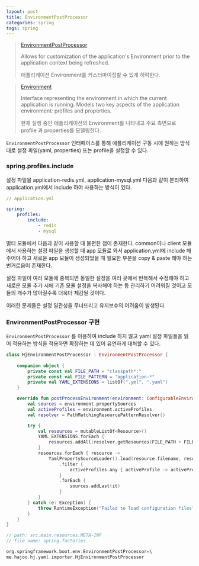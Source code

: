 ```yaml
---
layout: post
title: EnvironmentPostProcessor
categories: spring
tags: spring
---
```


> [EnvironmentPostProcessor](https://docs.spring.io/spring-boot/docs/current/api/org/springframework/boot/env/EnvironmentPostProcessor.html)
>
> Allows for customization of the application's Environment prior to the application context being refreshed.
>
> 애플리케이션 Environment를 커스터마이징할 수 있게 허락한다.

> [Environment](https://docs.spring.io/spring-framework/docs/6.1.6/javadoc-api/org/springframework/core/env/Environment.html)
>
> Interface representing the environment in which the current application is running. Models two key aspects of the application environment: profiles and properties.
>
> 현재 실행 중인 애플리케이션의 Environment를 나타내고 주요 측면으로 profile 과 properties를 모델링한다.

`EnvironmentPostProcessor` 인터페이스를 통해 애플리케이션 구동 시에 원하는 방식대로 설정 파일(yaml, properties) 또는 profile을 설정할 수 있다.

### spring.profiles.include

설정 파일을 application-redis.yml, application-mysql.yml 다음과 같이 분리하여 application.yml에서 include 하여 사용하는 방식이 있다.

```yml
// application.yml

spring:
    profiles:
        include:
            - redis
            - mysql
```

멀티 모듈에서 다음과 같이 사용할 때 불편한 점이 존재한다. common이나 client 모듈에서 사용하는 설정 파일을 생성할 때 app 모듈로 와서 application.yml에 include 해주어야 하고 새로운 app 모듈이 생성되었을 때 필요한 부분을 copy & paste 해야 하는 번거로움이 존재한다.

설정 파일이 여러 모듈에 중복되면 동일한 설정을 여러 곳에서 반복해서 수정해야 하고 새로운 모듈 추가 시에 기존 모듈 설정을 복사해야 하는 등 관리하기 어려워질 것이고 모듈의 개수가 많아질수록 더욱더 체감될 것이다.

이러한 문제들은 설정 일관성을 무너뜨리고 유지보수의 어려움이 발생된다.

### EnvironmentPostProcessor 구현

`EnvironmentPostProcessor` 를 이용하여 include 하지 않고 yaml 설정 파일들을 읽어 적용하는 방식을 적용하면 확장하는 데 있어 유연하게 대처할 수 있다.

```kotlin
class HjEnvironmentPostProcessor : EnvironmentPostProcessor {
    
    companion object {
        private const val FILE_PATH = "classpath*:"
        private const val FILE_PATTERN = "application-*"
        private val YAML_EXTENSIONS = listOf(".yml", ".yaml")
    }

    override fun postProcessEnvironment(environment: ConfigurableEnvironment, application: SpringApplication) {
        val sources = environment.propertySources
        val activeProfiles = environment.activeProfiles
        val resolver = PathMatchingResourcePatternResolver()

        try {
            val resources = mutableListOf<Resource>()
            YAML_EXTENSIONS.forEach {
                resources.addAll(resolver.getResources(FILE_PATH + FILE_PATTERN + it))
            }
            resources.forEach { resource ->
                YamlPropertySourceLoader().load(resource.filename, resource)
                    .filter {
                        activeProfiles.any { activeProfile -> activeProfile == (it.source as Map<*, *>)["spring.config.activate.on-profile"]?.toString() }
                    }
                    .forEach {
                        sources.addLast(it)
                    }
            }
        } catch (e: Exception) {
            throw RuntimeException("Failed to load configuration files", e)
        }
    }
}
```

```kotlin
// path: src.main.resources.META-INF
// file name: spring.factories

org.springframework.boot.env.EnvironmentPostProcessor=\
me.hajoo.hj.yaml.importer.HjEnvironmentPostProcessor
```